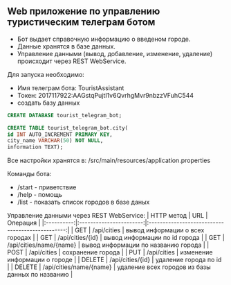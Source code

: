 ## Web приложение по управлению туристическим телеграм ботом ##

* Бот выдает справочную информацию о введеном городе.
* Данные хранятся в базе данных.
* Управление данными (вывод, добавление, изменение, удаление) происходит через REST WebService.

Для запуска необходимо:
* Имя телеграм бота: TouristAssistant
* Токен: 2017117922:AAGstqPujtI1v6QvrhgMvr9nbzzVFuhC544
* cоздать базу данных
```SQL
CREATE DATABASE tourist_telegram_bot;

CREATE TABLE tourist_telegram_bot.city(
id INT AUTO_INCREMENT PRIMARY KEY,
city_name VARCHAR(50) NOT NULL,
information TEXT);
```

Все настройки хранятся в: /src/main/resources/application.properties

Команды бота:
* /start - приветствие
* /help - помощь
* /list - показать список городов в базе даных

Управление данными через REST WebService:
| HTTP метод |           URL           |                Операция                          |
|:----------:|:-----------------------:|:------------------------------------------------:|
| GET        | /api/cities             | вывод информации о всех городах                  |
| GET        | /api/cities/{id}        | вывод информации по id города                    |
| GET        | /api/cities/name/{name} | вывод информации по названию города              |
| POST       | /api/cities             | сохранение города                                |
| PUT        | /api/cities             | изменение информации о городе                    |
| DELETE     | /api/cities/{id}        | удаление города по id                            | 
| DELETE     | /api/cities/name/{name} | удаление всех городов из базы данных по названию |


